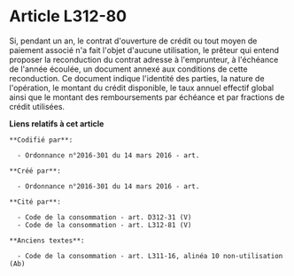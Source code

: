 # Article L312-80

Si, pendant un an, le contrat d'ouverture de crédit ou tout moyen de paiement associé n'a fait l'objet d'aucune utilisation,
le prêteur qui entend proposer la reconduction du contrat adresse à l'emprunteur, à l'échéance de l'année écoulée, un
document annexé aux conditions de cette reconduction. Ce document indique l'identité des parties, la nature de l'opération,
le montant du crédit disponible, le taux annuel effectif global ainsi que le montant des remboursements par échéance et par
fractions de crédit utilisées.

**Liens relatifs à cet article**

	**Codifié par**:

	  - Ordonnance n°2016-301 du 14 mars 2016 - art.

	**Créé par**:

	  - Ordonnance n°2016-301 du 14 mars 2016 - art.

	**Cité par**:

	  - Code de la consommation - art. D312-31 (V)
	  - Code de la consommation - art. L312-81 (V)

	**Anciens textes**:

	  - Code de la consommation - art. L311-16, alinéa 10 non-utilisation (Ab)
